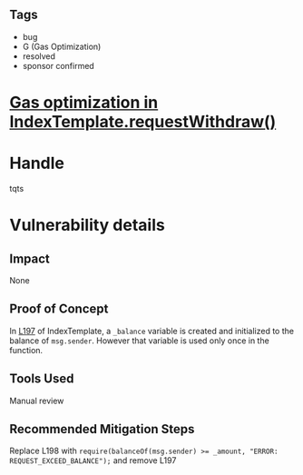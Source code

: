 ## Tags

- bug
- G (Gas Optimization)
- resolved
- sponsor confirmed

# [Gas optimization in IndexTemplate.requestWithdraw()](https://github.com/code-423n4/2022-01-insure-findings/issues/56) 

# Handle

tqts


# Vulnerability details

## Impact
None

## Proof of Concept
In [L197](https://github.com/code-423n4/2022-01-insure/blob/19d1a7819fe7ce795e6d4814e7ddf8b8e1323df3/contracts/IndexTemplate.sol#L197) of IndexTemplate, a `_balance` variable is created and initialized to the balance of `msg.sender`. However that variable is used only once in the function.

## Tools Used
Manual review

## Recommended Mitigation Steps
Replace L198 with `require(balanceOf(msg.sender) >= _amount, "ERROR: REQUEST_EXCEED_BALANCE");` and remove L197

